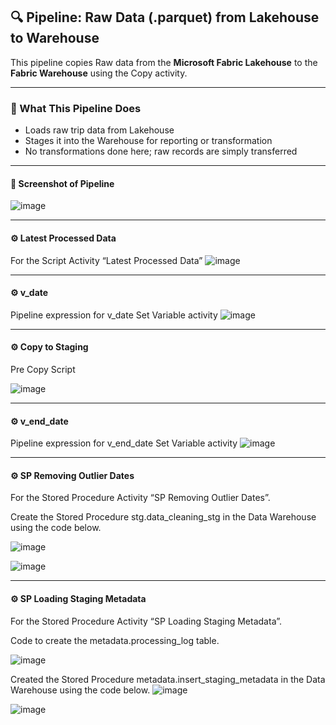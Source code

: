 ## 🔍 Pipeline: Raw Data (.parquet) from Lakehouse to Warehouse
 
This pipeline copies Raw data from the **Microsoft Fabric Lakehouse** to the **Fabric Warehouse** using the Copy activity.
 
---

### 🧠 What This Pipeline Does
 
- Loads raw trip data from Lakehouse
- Stages it into the Warehouse for reporting or transformation
- No transformations done here; raw records are simply transferred

---
 
#### 📸 Screenshot of Pipeline
 
 
![image](https://github.com/user-attachments/assets/8710bf0e-e4c5-4163-8f54-a418ab709a64)

---

#### ⚙️ Latest Processed Data
For the Script Activity “Latest Processed Data”
![image](https://github.com/user-attachments/assets/7d1c529c-8770-4586-acb7-c1550ecc9cae)

---

#### ⚙️ v_date
Pipeline expression for v_date Set Variable activity
![image](https://github.com/user-attachments/assets/ed660917-b5b4-42e9-8491-1c9e38225417)

---

#### ⚙️ Copy to Staging

Pre Copy Script

![image](https://github.com/user-attachments/assets/b1f3f0ed-eae0-4299-b961-b8fc90f4def5)

---

#### ⚙️ v_end_date
Pipeline expression for v_end_date Set Variable activity
![image](https://github.com/user-attachments/assets/3d0f3cd8-9734-4f9d-8885-72c1c80eb5b5)

---

#### ⚙️ SP Removing Outlier Dates
For the Stored Procedure Activity “SP Removing Outlier Dates”.

Create the Stored Procedure stg.data_cleaning_stg in the Data Warehouse using the code below.

![image](https://github.com/user-attachments/assets/440b4da7-baa3-4135-b9f9-b401cddf1a2b)

![image](https://github.com/user-attachments/assets/7be46342-5e31-4057-a0e8-bcf4c719bbae)

---

#### ⚙️ SP Loading Staging Metadata
For the Stored Procedure Activity “SP Loading Staging Metadata”.

Code to create the metadata.processing_log table.

![image](https://github.com/user-attachments/assets/666a380b-63b4-4fa6-9d3e-042e41b593fa)

Created the Stored Procedure metadata.insert_staging_metadata in the Data Warehouse using the code below.
![image](https://github.com/user-attachments/assets/c1d7a8a1-5ade-4854-8ef9-d4e6b2017bb6)

![image](https://github.com/user-attachments/assets/c75d7d09-8f89-4de8-b92e-6f3d482d1f0c)




